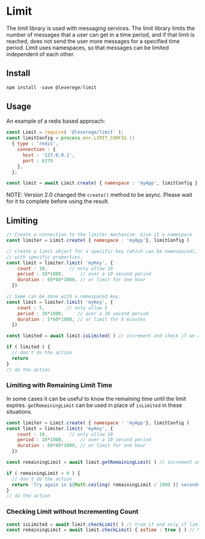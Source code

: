 # Limit

The limit library is used with messaging services. The limit library limits the number of messages that a user can get in a time period, and if that limit is reached, does not send the user more messages for a specified time period. Limit uses namespaces, so that messages can be limited independent of each other.

## Install

```javascript
npm install -save @leverege/limit
```

## Usage

An example of a redis based approach:

```javascript
const Limit = require( '@leverege/limit' );
const limitConfig = process.env.LIMIT_CONFIG || 
  { type : 'redis', 
    connection : {
      host : '127.0.0.1',
      port : 6379
    },
  };

const limit = await Limit.create( { namespace : 'myApp', limitConfig } )

```

NOTE: Version 2.0 changed the `create()` method to be async. Please wait for it to complete before using the result.


## Limiting

```javascript
// Create a connection to the limiter mechanism. Give it a namespace
const limiter = Limit.create( { namespace : 'myApp'}, limitConfig )

// Create a limit object for a specific key (which can be namespaced),
// with specific properties.
const limit = limiter.limit( 'myKey', {
    count : 10,        // only allow 10
    period : 10*1000,      // over a 10 second period
    duration : 60*60*1000, // or limit for one hour
  })

// Same can be done with a namespaced key.
const limit = limiter.limit( 'myKey', {
    count : 5,        // only allow 5
    period : 30*1000,     // over a 30 second period
    duration : 5*60*1000, // or limit for 5 minutes
  })

const limited = await limit.isLimited( ) // increment and check if we are limited

if ( limited ) {
  // don't do the action
  return
}
// do the action

```

### Limiting with Remaining Limit Time

In some cases it can be useful to know the remaining time until the limit expires. `getRemainingLimit` can be used in place of `isLimited` in these situations.

```javascript
const limiter = Limit.create( { namespace : 'myApp'}, limitConfig )
const limit = limiter.limit( 'myKey', {
    count : 10,        // only allow 10
    period : 10*1000,      // over a 10 second period
    duration : 60*60*1000, // or limit for one hour
  })

const remainingLimit = await limit.getRemainingLimit( ) // increment and get time remaining until limit expiry

if ( remainingLimit > 0 ) {
  // don't do the action
  return `Try again in ${Math.ceiling( remainingLimit / 1000 )} seconds`
}
// do the action
```

### Checking Limit without Incrementing Count

```javascript
const isLimited = await limit.checkLimit( ) // true if and only if limited
const remainingLimit = await limit.checkLimit( { asTime : true } ) // MS time until limit expires (min 0)
```
